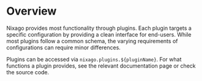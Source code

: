 # Overview

Nixago provides most functionality through plugins. Each plugin targets a
specific configuration by providing a clean interface for end-users. While most
plugins follow a common schema, the varying requirements of configurations can
require minor differences.

Plugins can be accessed via `nixago.plugins.${pluginName}`. For what functions
a plugin provides, see the relevant documentation page or check the source code.
